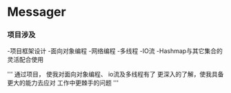 # Messager
### 项目涉及
-项目框架设计
-面向对象编程
-网络编程
-多线程
-IO流
-Hashmap与其它集合的灵活配合使用

'''
通过项目，
使我对面向对象编程、
io流及多线程有了
更深入的了解，使我具备
更大的能力去应对
工作中更棘手的问题
'''